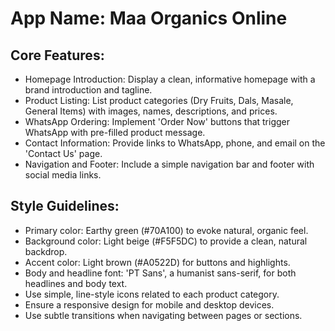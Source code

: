 # **App Name**: Maa Organics Online

## Core Features:

- Homepage Introduction: Display a clean, informative homepage with a brand introduction and tagline.
- Product Listing: List product categories (Dry Fruits, Dals, Masale, General Items) with images, names, descriptions, and prices.
- WhatsApp Ordering: Implement 'Order Now' buttons that trigger WhatsApp with pre-filled product message.
- Contact Information: Provide links to WhatsApp, phone, and email on the 'Contact Us' page.
- Navigation and Footer: Include a simple navigation bar and footer with social media links.

## Style Guidelines:

- Primary color: Earthy green (#70A100) to evoke natural, organic feel.
- Background color: Light beige (#F5F5DC) to provide a clean, natural backdrop.
- Accent color: Light brown (#A0522D) for buttons and highlights.
- Body and headline font: 'PT Sans', a humanist sans-serif, for both headlines and body text.
- Use simple, line-style icons related to each product category.
- Ensure a responsive design for mobile and desktop devices.
- Use subtle transitions when navigating between pages or sections.